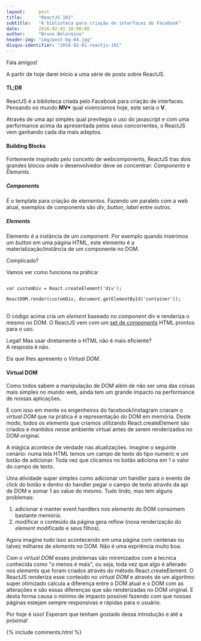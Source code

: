 ```yaml
---
layout:     post
title:      "ReactJS 101"
subtitle:   "A biblioteca para criação de interfaces do Facebook"
date:       2016-02-01 18:00:00
author:     "Bruno Belarmino"
header-img: "img/post-bg-04.jpg"
disqus-identifier: "2016-02-01-reactjs-101"
---
```


<p>Fala amigos!</p>

<p>
	A partir de hoje darei inicio a uma série de posts sobre ReactJS. 
</p>

<h4>TL;DR</h4>

<p>
	ReactJS é a biblioteca criada pelo Facebook para criação de interfaces. Pensando no mundo <strong>MV*</strong> qual vivenciamos hoje, este seria o <strong>V</strong>.
</p>

<p>
	Através de uma api simples qual previlegia o uso do javascript e com uma performance acima da apresentada pelos seus concorrentes, o ReactJS vem ganhando cada dia mais adeptos.
</p>

<h4>Building Blocks</h4>

<p>
	Fortemente inspirado pelo conceito de webcomponents, ReactJS tras dois grandes blocos onde o desenvolvedor deve se concentrar: <em>Components</em> e <em>Elements</em>.
</p>

<h5>Components</h5>

<p>
	É o template para criação de elementos. Fazendo um paralelo com a web atual, exemplos de components são <em>div</em>, <em>button</em>, <em>label</em> entre outros.
</p>

<h5>Elements</h5>

<p>
	Elemento é a instância de um <em>component</em>. Por exemplo quando inserimos um <em>button</em> em uma página HTML, este elemento é a materialização/instância de um componente no DOM.
</p>

<p>Complicado?</p>

<p>
	Vamos ver como funciona na prática:
</p>

<pre>
<code>
var customDiv = React.createElement('div');

ReactDOM.render(customDiv, document.getElementById('container'));
</code>
</pre>

<p>
	O código acima cria um <em>element</em> baseado no <em>component</em> div e renderiza o mesmo no DOM.
	O ReactJS vem com um <a target="_blank" href="https://facebook.github.io/react/docs/tags-and-attributes.html#html-elements">set de <em>components</em></a> HTML prontos para o uso.
</p>

<p>
	Legal! Mas usar diretamente o HTML não é mais eficiente?
	<br>
	A resposta é não.
</p>

<p>
	Eis que lhes apresento o <em>Virtual DOM</em>.
</p>

<h4>Virtual DOM</h4>

<p>
	Como todos sabem a manipulação de DOM além de não ser uma das coisas mais simples no mundo web, ainda tem um grande impacto na performance de nossas aplicações.
</p>

<p>
	E com isso em mente os engenheiros do facebook/instagram criaram o <em>virtual DOM</em> que na prática é a representação do DOM em memória. Deste modo, todos os <em>elements</em> que criamos utilizando React.createElement são criados e mantidos nesse ambiente virtual antes de serem renderizados no DOM original.
</p>

<p>
	A mágica acontece de verdade nas atualizações. Imagine o seguinte cenário: numa tela HTML temos um campo de texto do tipo numeric e um botão de adicionar. Toda vez que clicamos no botão adiciona em 1 o valor do campo de texto. 
</p>

<p>
	Uma atividade super simples como adicionar um handler para o evento de click do botão e dentro do handler pegar o campo de texto através da api de DOM e somar 1 ao value do mesmo. Tudo lindo, mas tem alguns problemas: 
</p>

<ol>
	<li>
		adicionar e manter event handlers nos <em>elements</em> do DOM consomem bastante memória.
	</li>
	<li>
		modificar o conteúdo da página gera reflow (nova renderização do <em>element</em> modificado e seus filhos).
	</li>
</ol>

<p>
	Agora imagine tudo isso acontecendo em uma página com centenas ou talvez milhares de <em>elements</em> no DOM. Não é uma expriência muito boa.
</p>

<p>
	 Com o <em>virtual DOM</em> esses problemas são minimizados com a tecnica conhecida como  "o menos é mais", ou seja, toda vez que algo é alterado nos <em>elements</em> que foram criados através do método React.createElement. O ReactJS renderiza esse conteúdo no <em>virtual DOM</em> e através de um algoritmo super otimizado calcula a diferença entre o DOM atual e o DOM com as alterações e são essas diferenças que são renderizadas no DOM original. E desta forma causa o mínimo de impacto possível fazendo com que nossas páginas estejam sempre responsivas e rápidas para o usuário.
</p>

<p>
	Por hoje é isso! Esperam que tenham gostado dessa introdução e até a próxima!
</p>

<script type="text/javascript">
var disqus_identifier = "2016-02-01-reactjs-101";
var disqus_title = 'ReactJS 101';
</script>

{% include comments.html %}